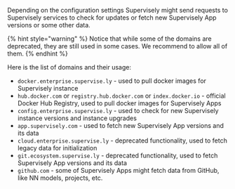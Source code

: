 Depending on the configuration settings Supervisely might send requests to Supervisely services to check for updates or fetch new Supervisely App versions or some other data.

{% hint style="warning" %}
Notice that while some of the domains are deprecated, they are still used in some cases. We recommend to allow all of them.
{% endhint %}

Here is the list of domains and their usage:
- `docker.enterprise.supervise.ly` - used to pull docker images for Supervisely instance
- `hub.docker.com` or `registry.hub.docker.com` or `index.docker.io` - official Docker Hub Registry, used to pull docker images for Supervisely Apps
- `config.enterprise.supervise.ly` - used to check for new Supervisely instance versions and instance upgrades
- `app.supervisely.com` - used to fetch new Supervisely App versions and its data
- `cloud.enterprise.supervise.ly` - deprecated functionality, used to fetch legacy data for initialization
- `git.ecosystem.supervise.ly` - deprecated functionality, used to fetch Supervisely App versions and its data
- `github.com` - some of Supervisely Apps might fetch data from GitHub, like NN models, projects, etc.
